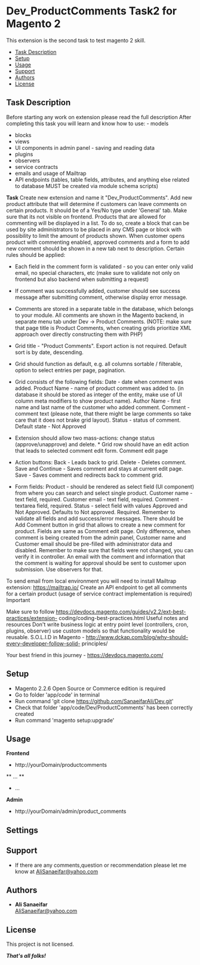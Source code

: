 # Dev_ProductComments Task2 for Magento 2

This extension is the second task to test magento 2 skill.

 - [Task Description](#task-description)
 - [Setup](#setup)
 - [Usage](#usage)
 - [Support](#support)
 - [Authors](#authors)
 - [License](#license)

## Task Description

Before starting any work on extension please read the full description
After completing this task you will learn and know how to use: - models
- blocks
- views
- UI components in admin panel - saving and reading data
- plugins
- observers
- service contracts
- emails and usage of Mailtrap 
- API endpoints
(tables, table fields, attributes, and anything else related to database MUST be created via module schema scripts)

**Task**
Create new extension and name it "Dev_ProductComments".
Add new product attribute that will determine if customers can leave comments on certain products. It should be of a Yes/No type under 'General' tab. Make sure that its not visible on frontend.
Products that are allowed for commenting will be displayed in a list. To do so, create a block that can be used by site administrators to be placed in any CMS page or block with possibility to limit the amount of products shown.
When customer opens product with commenting enabled, approved comments and a form to add new comment should be shown in a new tab next to description. Certain rules should be applied:
* Each field in the comment form is validated - so you can enter only valid email, no special characters, etc (make sure to validate not only on frontend but also backend when submitting a request)
* If comment was successfully added, customer should see success message after submitting comment, otherwise display error message.
* Comments are stored in a separate table in the database, which belongs to your module.
All comments are shown in the Magento backend, in separate menu tab under Dev -> Product Comments.
(NOTE: make sure that page title is Product Comments, when creating grids prioritize XML approach over directly constructing them with PHP)

* Grid title - "Product Comments".
Export action is not required. Default sort is by date, descending.
* Grid should function as default, e.g. all columns sortable / filterable, option to select entries per page, pagination.

* Grid consists of the following fields:
Date - date when comment was added.
Product Name - name of product comment was added to.
(in database it should be stored as integer of the entity, make use of UI column meta modifiers to show product name).
Author Name - first name and last name of the customer who added comment.
Comment - comment text (please note, that there might be large comments so take care that it does not brake grid layout).
Status - status of comment. Default state - Not Approved

* Extension should allow two mass-actions: change status (approve/unapprove) and delete. * Grid row should have an edit action that leads to selected comment edit form.
Comment edit page

* Action buttons:
Back - Leads back to grid.
Delete - Deletes comment.
Save and Continue - Saves comment and stays at current edit page.
Save - Saves comment and redirects back to comment grid.

* Form fields:
Product - should be rendered as select field (UI component) from where you can search and select single product.
Customer name - text field, required.
Customer email - text field, required.
Comment - textarea field, required.
Status - select field with values Approved and Not Approved. Defaults to Not approved. Required.
Remember to validate all fields and add success/error messages.
There should be Add Comment button in grid that allows to create a new comment for product. Fields are same as Comment edit page. Only difference, when comment is being created from the admin panel, Customer name and Customer email should be pre-filled with administrator data and disabled. Remember to make sure that fields were not changed, you can verify it in controller.
An email with the comment and information that the comment is waiting for approval should be sent to customer upon submission. Use observers for that.

To send email from local environment you will need to install Mailtrap extension: https://mailtrap.io/
Create an API endpoint to get all comments for a certain product (usage of service contract implementation is required)
Important

Make sure to follow https://devdocs.magento.com/guides/v2.2/ext-best-practices/extension- coding/coding-best-practices.html
Useful notes and resources
Don't write business logic at entry point level (controllers, cron, plugins, observer) use custom models so that functionality would be reusable.
S.O.L.I.D in Magento - http://www.dckap.com/blog/why-should-every-developer-follow-solid- principles/
     
Your best friend in this journey - https://devdocs.magento.com/

## Setup
- Magento 2.2.6 Open Source or Commerce edition is required
- Go to folder 'app/code' in terminal
- Run command 'git clone https://github.com/SanaeifarAli/Dev.git'
- Check that folder 'app/code/Dev/ProductComments' has been correctly created
- Run command 'magento setup:upgrade'

## Usage

**Frontend**
- http://yourDomain/productcomments

** ... **
- ...

**Admin**
- http://yourDomain/admin/product_comments

## Settings

## Support
- If there are any comments,question or recommendation please let me know at AliSanaeifar@yahoo.com

## Authors
 
 - **Ali Sanaeifar**  
 AliSanaeifar@yahoo.com

## License

This project is not licensed.

***That's all folks!***
